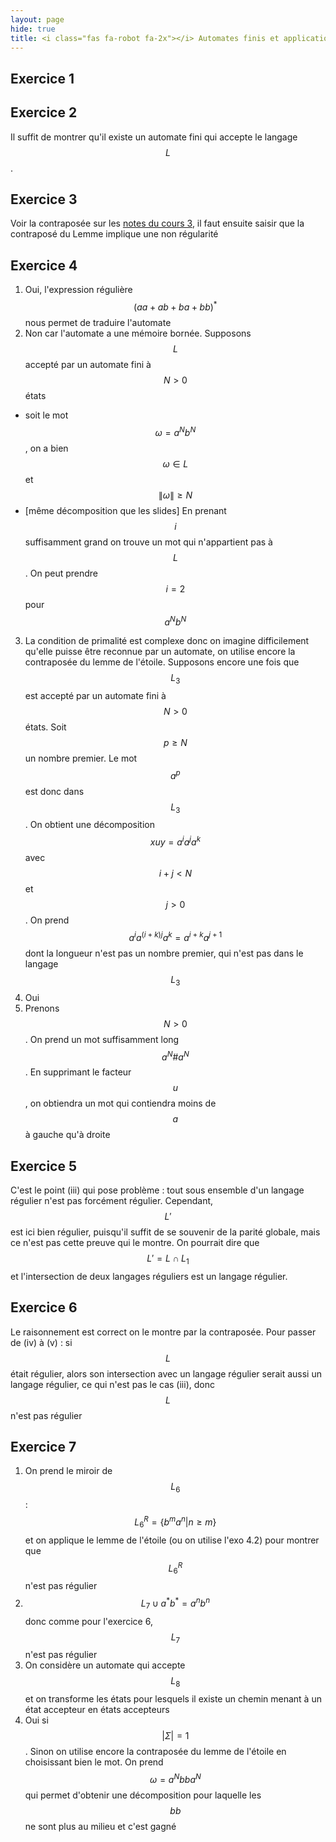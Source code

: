 ```yaml
---
layout: page
hide: true
title: <i class="fas fa-robot fa-2x"></i> Automates finis et application - TD3
---
```

<script type="text/javascript" async
  src="https://cdn.mathjax.org/mathjax/latest/MathJax.js?config=TeX-MML-AM_CHTML">
</script>


## Exercice 1

## Exercice 2 
Il suffit de montrer qu'il existe un automate fini qui accepte le langage $$L$$. 

## Exercice 3 
Voir la contraposée sur les [notes du cours 3](/assets/md/cours3), il faut ensuite saisir que la contraposé du Lemme implique une non régularité

## Exercice 4 

1. Oui, l'expression régulière $$(aa+ab+ba+bb)^\ast$$ nous permet de traduire l'automate
2. Non car l'automate a une mémoire bornée. Supposons $$L$$ accepté par un automate fini à $$N>0$$ états
+ soit le mot $$\omega = a^N b^N$$, on a bien $$\omega \in L$$ et $$\| \omega\|\geq N$$
+ [même décomposition que les slides]
En prenant $$i$$ suffisamment grand on trouve un mot qui n'appartient pas à $$L$$. On peut prendre $$i=2$$ pour $$a^N b^N$$
3. La condition de primalité est complexe donc on imagine difficilement qu'elle puisse être reconnue par un automate, on utilise encore la contraposée du lemme de l'étoile. Supposons encore une fois que $$L_3$$ est accepté par un automate fini à $$N>0$$ états. Soit $$p \geq N$$ un nombre premier. Le mot $$a^p$$ est donc dans $$L_3$$. On obtient une décomposition $$xuy=a^i a^j a^k$$ avec $$i+j < N$$ et $$j > 0$$. On prend $$a^i a^{(i+k)j}a^k=a^{i+k}a^{j+1}$$ dont la longueur n'est pas un nombre premier, qui n'est pas dans le langage $$L_3$$
4. Oui
5. Prenons $$N>0$$. On prend un mot suffisamment long $$a^N \# a^N$$. En supprimant le facteur $$u$$, on obtiendra un mot qui contiendra moins de $$a$$ à gauche qu'à droite 

## Exercice 5 
C'est le point (iii) qui pose problème : tout sous ensemble d'un langage régulier n'est pas forcément régulier. Cependant, $$L'$$ est ici bien régulier, puisqu'il suffit de se souvenir de la parité globale, mais ce n'est pas cette preuve qui le montre. On pourrait dire que $$L'=L \cap L_1$$ et l'intersection de deux langages réguliers est un langage régulier. 

## Exercice 6
Le raisonnement est correct on le montre par la contraposée. Pour passer de (iv) à (v) : si $$L$$ était régulier, alors son intersection avec un langage régulier serait aussi un langage régulier, ce qui n'est pas le cas (iii), donc $$L$$ n'est pas régulier

## Exercice 7
1. On prend le miroir de $$L_6$$ : $$L_{6}^R=\{b^m a^n | n \geq m\}$$ et on applique le lemme de l'étoile (ou on utilise l'exo 4.2) pour montrer que $$L_6^R$$ n'est pas régulier
2. $$L_7 \cup a^\ast b^\ast = a^n b^n$$ donc comme pour l'exercice 6, $$L_7$$ n'est pas régulier 
3. On considère un automate qui accepte $$L_8$$ et on transforme les états pour lesquels il existe un chemin menant à un état accepteur en états accepteurs
4. Oui si $$|\Sigma|=1$$. Sinon on utilise encore la contraposée du lemme de l'étoile en choisissant bien le mot. On prend $$\omega=a^N bb a^N$$ qui permet d'obtenir une décomposition pour laquelle les $$bb$$ ne sont plus au milieu et c'est gagné
